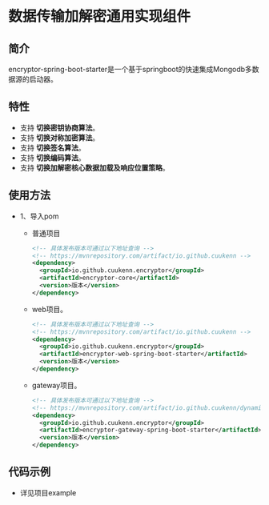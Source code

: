 # 数据传输加解密通用实现组件

## 简介

encryptor-spring-boot-starter是一个基于springboot的快速集成Mongodb多数据源的启动器。

## 特性

- 支持 **切换密钥协商算法**。
- 支持 **切换对称加密算法**。
- 支持 **切换签名算法**。
- 支持 **切换编码算法**。
- 支持 **切换加解密核心数据加载及响应位置策略**。

## 使用方法

- 1、导入pom
    - 普通项目
        ```xml
        <!-- 具体发布版本可通过以下地址查询 -->
        <!-- https://mvnrepository.com/artifact/io.github.cuukenn -->
        <dependency>
          <groupId>io.github.cuukenn.encryptor</groupId>
          <artifactId>encryptor-core</artifactId>
          <version>版本</version>
        </dependency>
        ```
    - web项目。
        ```xml
        <!-- 具体发布版本可通过以下地址查询 -->
        <!-- https://mvnrepository.com/artifact/io.github.cuukenn -->
        <dependency>
          <groupId>io.github.cuukenn.encryptor</groupId>
          <artifactId>encryptor-web-spring-boot-starter</artifactId>
          <version>版本</version>
        </dependency>
        ```

    - gateway项目。

        ```xml
        <!-- 具体发布版本可通过以下地址查询 -->
        <!-- https://mvnrepository.com/artifact/io.github.cuukenn/dynamic-mongodb-database-starter -->
        <dependency>
          <groupId>io.github.cuukenn.encryptor</groupId>
          <artifactId>encryptor-gateway-spring-boot-starter</artifactId>
          <version>版本</version>
        </dependency>
        ```

## 代码示例

- 详见项目example